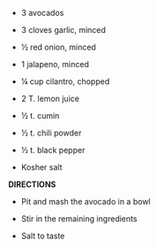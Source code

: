-   3 avocados

-   3 cloves garlic, minced

-   ½ red onion, minced

-   1 jalapeno, minced

-   ¼ cup cilantro, chopped

-   2 T. lemon juice

-   ½ t. cumin

-   ½ t. chili powder

-   ½ t. black pepper

-   Kosher salt

**DIRECTIONS**

-   Pit and mash the avocado in a bowl

-   Stir in the remaining ingredients

-   Salt to taste
